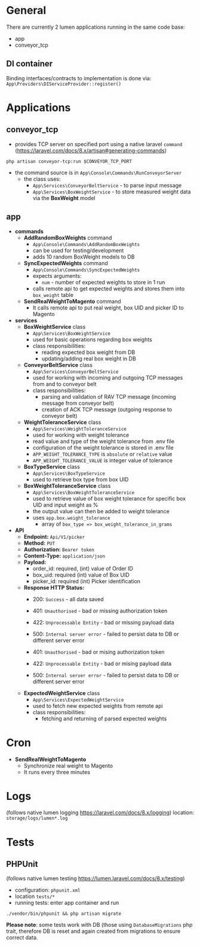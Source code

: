 # General
There are currently 2 lumen applications running in the same code base:
* app
* conveyor_tcp

## DI container
Binding interfaces/contracts to implementation is done via:
`App\Providers\DIServiceProvider::register()`

# Applications

## conveyor_tcp

* provides TCP server on specified port using a native laravel `command` (https://laravel.com/docs/8.x/artisan#generating-commands)
```
php artisan conveyor-tcp:run $CONVEYOR_TCP_PORT
```
* the command source is in `App\Console\Commands\RunConveyorServer`
  * the class uses:
    * `App\Services\ConveyorBeltService` - to parse input message
    * `App\Services\BoxWeightService` - to store measured weight data via the **BoxWeight** model

## app

* **commands**
  * **AddRandomBoxWeights** command
    * `App\Console\Commands\AddRandomBoxWeights`
    * can be used for testing/development
    * adds 10 random BoxWeight models to DB
  * **SyncExpectedWeights** command
    * `App\Console\Commands\SyncExpectedWeights`
    * expects arguments:
      * `num` - number of expected weights to store in 1 run
    * calls remote api to get expected weights and stores them into `box_weight` table
  * **SendRealWeightToMagento** command
    * It calls remote api to put real weight, box UID and picker ID to Magento
* **services**
  * **BoxWeightService** class
    * `App\Services\BoxWeightService`
    * used for basic operations regarding box weights
    * class responsibilities:
      * reading expected box weight from DB
      * updating/adding real box weight in DB
  * **ConveyorBeltService** class
    * `App\Services\ConveyorBeltService`
    * used for working with incoming and outgoing TCP messages from and to conveyor belt
    * class responsibilities:
      * parsing and validation of RAV TCP message (incoming message from conveyor belt)
      * creation of ACK TCP message (outgoing response to conveyor belt)
  * **WeightToleranceService** class
    * `App\Services\WeightToleranceService`
    * used for working with weight tolerance
    * read value and type of the weight tolerance from .env file
    * configuration of the weight tolerance is stored in .env file
    * `APP_WEIGHT_TOLERANCE_TYPE` is `absolute` or `relative` value
    * `APP_WEIGHT_TOLERANCE_VALUE` is integer value of tolerance
  * **BoxTypeService** class
    * `App\Services\BoxTypeService`
    * used to retrieve box type from box UID
  * **BoxWeightToleranceService** class
    * `App\Services\BoxWeightToleranceService`
    * used to retrieve value of box weight tolerance for specific box UID and input weight as % 
    * the output value can then be added to weight tolerance
    * uses `app.box.weight_tolerance`
      * array of `box_type => box_weight_tolerance_in_grams`
* **API**
  * **Endpoint:** `Api/V1/picker`
  * **Method:** `PUT`
  * **Authorization:** `Bearer token`
  * **Content-Type:** `application/json`
  * **Payload:**
    * order_id: required, (int) value of Order ID
    * box_uid: required (int) value of Box UID
    * picker_id: required (int) Picker identification
  * **Response HTTP Status:**
    * 200: `Success` - all data saved
    * 401: `Unauthorised` - bad or missing authorization token
    * 422: `Unprocessable Entity` - bad or missing payload data
    * 500: `Internal server error` - failed to persist data to DB or different server error

    * 401: `Unauthorised` - bad or mising authorization token
    * 422: `Unprocessable Entity` - bad or mising payload data
    * 500: `Internal server error` - failed to persist data to DB or different server error
  * **ExpectedWeightService** class
    * `App\Services\ExpectedWeightService`
    * used to fetch new expected weights from remote api
    * class responsibilities:
      * fetching and returning of parsed expected weights

# Cron
* **SendRealWeightToMagento**
  * Synchronize real weight to Magento
  * It runs every three minutes

# Logs 
(follows native lumen logging https://laravel.com/docs/8.x/logging)
location: `storage/logs/lumen*.log`

# Tests
## PHPUnit

(follows native lumen testing https://lumen.laravel.com/docs/8.x/testing)

* configuration: `phpunit.xml`
* location `tests/*`
* running tests: enter app container and run
```
./vendor/bin/phpunit && php artisan migrate
```
**Please note**: some tests work with DB (those using `DatabaseMigrations` php trait, therefore DB is reset and again created from migrations
to ensure correct data.
